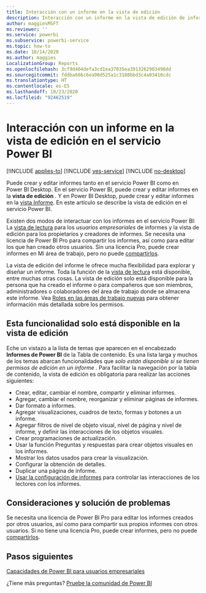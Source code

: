 ```yaml
---
title: Interacción con un informe en la vista de edición
description: Interacción con un informe en la vista de edición de informe en el servicio Power BI
author: maggiesMSFT
ms.reviewer: ''
ms.service: powerbi
ms.subservice: powerbi-service
ms.topic: how-to
ms.date: 10/14/2020
ms.author: maggies
LocalizationGroup: Reports
ms.openlocfilehash: 3cf9d404defa3cd1ea37035ea3913262903498dd
ms.sourcegitcommit: fddba666c6ea90d525a1c3188bbd3c4a03410cdc
ms.translationtype: HT
ms.contentlocale: es-ES
ms.lasthandoff: 10/23/2020
ms.locfileid: "92462519"
---
```

# <a name="interact-with-a-report-in-editing-view-in-the-power-bi-service"></a>Interacción con un informe en la vista de edición en el servicio Power BI

[!INCLUDE [applies-to](../includes/applies-to.md)] [!INCLUDE [yes-service](../includes/yes-service.md)] [!INCLUDE [no-desktop](../includes/no-desktop.md)]

Puede crear y editar informes tanto en el servicio Power BI como en Power BI Desktop. En el servicio Power BI, puede crear y editar informes en la **vista de edición** . Y en Power BI Desktop, puede crear y editar informes en la [vista Informe](desktop-report-view.md). En este artículo se describe la vista de edición en el servicio Power BI. 

Existen dos modos de interactuar con los informes en el servicio Power BI: La [vista de lectura](../consumer/end-user-reading-view.md) para los *usuarios empresariales* de informes y la vista de edición para los propietarios y creadores de informes.  Se necesita una licencia de Power BI Pro para compartir los informes, así como para editar los que han creado otros usuarios. Sin una licencia Pro, puede crear informes en Mi área de trabajo, pero no puede [compartirlos](../collaborate-share/service-share-reports.md).

La vista de edición del informe le ofrece mucha flexibilidad para explorar y diseñar un informe. Toda la función de la [vista de lectura](../consumer/end-user-reading-view.md) está disponible, entre muchas otras cosas. La vista de edición solo está disponible para la persona que ha creado el informe o para compañeros que son miembros, administradores o colaboradores del área de trabajo donde se almacena este informe. Vea [Roles en las áreas de trabajo nuevas](../collaborate-share/service-new-workspaces.md#roles-in-the-new-workspaces) para obtener información más detallada sobre los permisos.

## <a name="functionality-only-available-in-editing-view"></a>Esta funcionalidad solo está disponible en la vista de edición
Eche un vistazo a la lista de temas que aparecen en el encabezado **Informes de Power BI** de la Tabla de contenido. Es una lista larga y muchos de los temas abarcan funcionalidades que *solo están disponible si se tienen permisos de edición en un informe* .  Para facilitar la navegación por la tabla de contenido, la vista de edición es obligatoria para realizar las acciones siguientes:

* Crear, editar, cambiar el nombre, compartir y eliminar informes.
* Agregar, cambiar el nombre, reorganizar y eliminar páginas de informes.
* Dar formato a informes.
* Agregar visualizaciones, cuadros de texto, formas y botones a un informe.
* Agregar filtros de nivel de objeto visual, nivel de página y nivel de informe, y definir las interacciones de los objetos visuales.
* Crear programaciones de actualización.
* Usar la función Preguntas y respuestas para crear objetos visuales en los informes.
* Mostrar los datos usados para crear la visualización. 
* Configurar la obtención de detalles.
* Duplicar una página de informe.
* [Usar la configuración de informes](power-bi-report-settings.md) para controlar las interacciones de los lectores con los informes.

## <a name="considerations-and-troubleshooting"></a>Consideraciones y solución de problemas
Se necesita una licencia de Power BI Pro para editar los informes creados por otros usuarios, así como para compartir sus propios informes con otros usuarios.  Si no tiene una licencia Pro, puede crear informes, pero no puede [compartirlos](../collaborate-share/service-share-reports.md).


## <a name="next-steps"></a>Pasos siguientes

[Capacidades de Power BI para usuarios empresariales](../consumer/end-user-reading-view.md)

¿Tiene más preguntas? [Pruebe la comunidad de Power BI](https://community.powerbi.com/)
